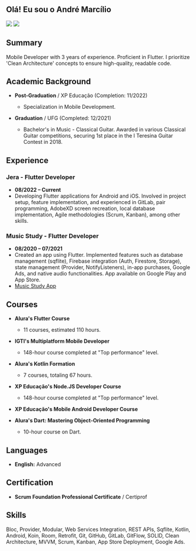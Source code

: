 ## Olá! Eu sou o André Marcílio

<div>
<a href="https://www.linkedin.com/in/andre-hirooka-marcilio/" target="_blank"><img src="https://img.shields.io/badge/LinkedIn-0077B5?style=for-the-badge&logo=linkedin&logoColor=white" target="_blank"/></a>
  <a href="mailto:andrehmarcilio@gmail.com" target="_blank"><img src="https://img.shields.io/badge/Gmail-D14836?style=for-the-badge&logo=gmail&logoColor=white" target="_blank"/></a>
</div>

## Summary

Mobile Developer with 3 years of experience. Proficient in Flutter. I prioritize 'Clean Architecture' concepts to ensure high-quality, readable code.

## Academic Background

- **Post-Graduation** / XP Educação (Completion: 11/2022)
  - Specialization in Mobile Development.

- **Graduation** / UFG (Completed: 12/2021)
  - Bachelor's in Music - Classical Guitar. Awarded in various Classical Guitar competitions, securing 1st place in the I Teresina Guitar Contest in 2018.

## Experience

### Jera - Flutter Developer
- **08/2022 – Current**
- Developing Flutter applications for Android and iOS. Involved in project setup, feature implementation, and experienced in GitLab, pair programming, AdobeXD screen recreation, local database implementation, Agile methodologies (Scrum, Kanban), among other skills.

### Music Study - Flutter Developer
- **08/2020 – 07/2021**
- Created an app using Flutter. Implemented features such as database management (sqflite), Firebase integration (Auth, Firestore, Storage), state management (Provider, NotifyListeners), in-app purchases, Google Ads, and native audio functionalities. App available on Google Play and App Store.
- [Music Study App](https://musicstudy.app)

## Courses

- **Alura's Flutter Course**
  - 11 courses, estimated 110 hours.

- **IGTI's Multiplatform Mobile Developer**
  - 148-hour course completed at "Top performance" level.

- **Alura's Kotlin Formation**
  - 7 courses, totaling 67 hours.

- **XP Educação's Node.JS Developer Course**
  - 148-hour course completed at "Top performance" level.

- **XP Educação's Mobile Android Developer Course**

- **Alura's Dart: Mastering Object-Oriented Programming**
  - 10-hour course on Dart.

## Languages

- **English:** Advanced

## Certification

- **Scrum Foundation Professional Certificate** / Certiprof

## Skills

Bloc, Provider, Modular, Web Services Integration, REST APIs, Sqflite, Kotlin, Android, Koin, Room, Retrofit, Git, GitHub, GitLab, GitFlow, SOLID, Clean Architecture, MVVM, Scrum, Kanban, App Store Deployment, Google Ads.
